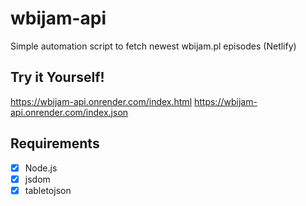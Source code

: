 # wbijam-api
Simple automation script to fetch newest wbijam.pl episodes (Netlify)

## Try it Yourself!
https://wbijam-api.onrender.com/index.html
https://wbijam-api.onrender.com/index.json

## Requirements
- [X] Node.js
- [X] jsdom
- [X] tabletojson
